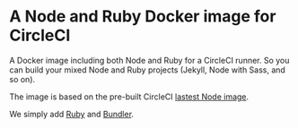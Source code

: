 # A Node and Ruby Docker image for CircleCI

A Docker image including both Node and Ruby for a CircleCI runner. So you can
build your mixed Node and Ruby projects (Jekyll, Node with Sass, and so on).

The image is based on the pre-built CircleCI [lastest Node image](https://circleci.com/docs/2.0/circleci-images/#nodejs).

We simply add [Ruby](https://rubygems.org) and [Bundler]().
